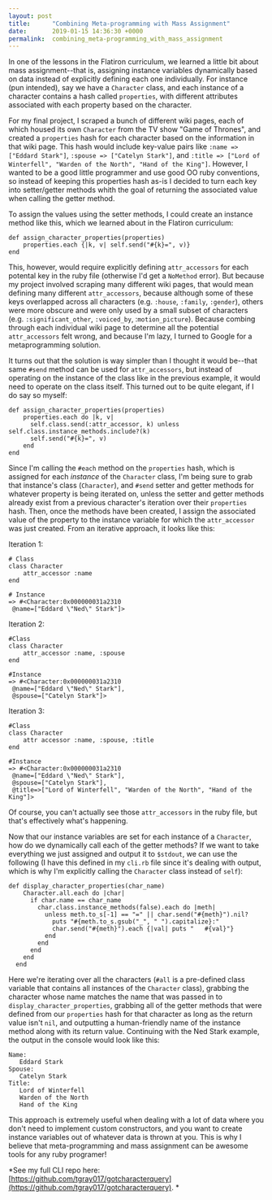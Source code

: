 ```yaml
---
layout: post
title:      "Combining Meta-programming with Mass Assignment"
date:       2019-01-15 14:36:30 +0000
permalink:  combining_meta-programming_with_mass_assignment
---
```



In one of the lessons in the Flatiron curriculum, we learned a little bit about mass assignment--that is, assigning instance variables dynamically based on data instead of explicitly defining each one individually. For instance (pun intended), say we have a `Character` class, and each instance of a character contains a hash called `properties`, with different attributes associated with each property based on the character. 

For my final project, I scraped a bunch of different wiki pages, each of which housed its own `Character` from the TV show "Game of Thrones", and created a `properties` hash for each character based on the information in that wiki page. This hash would include key-value pairs like `:name => ["Eddard Stark"]`, `:spouse => ["Catelyn Stark"]`, and `:title => ["Lord of Winterfell", "Warden of the North", "Hand of the King"]`. However, I wanted to be a good little programmer and use good OO ruby conventions, so instead of keeping this properties hash as-is I decided to turn each key into setter/getter methods whith the goal of returning the associated value when calling the getter method.

To assign the values using the setter methods, I could create an instance method like this, which we learned about in the Flatiron curriculum:
```
def assign_character_properties(properties)
	properties.each {|k, v| self.send("#{k}=", v)}
end 
```
This, however, would require explicitly defining `attr_accessors` for each potental key in the ruby file (otherwise I'd get a `NoMethod` error). But because my project involved scraping many different wiki pages, that would mean defining many different `attr_accessors`, because although some of these keys overlapped across all characters (e.g. `:house`, `:family`, `:gender`), others were more obscure and were only used by a small subset of characters (e.g. `:significant_other`, `:voiced_by`, :`motion_picture`). Because combing through each individual wiki page to determine all the potential `attr_accessors` felt wrong, and because I'm lazy, I turned to Google for a metaprogramming solution. 

It turns out that the solution is way simpler than I thought it would be--that same `#send` method can be used for `attr_accessors`, but instead of operating on the instance of the class like in the previous example, it would need to operate on the class itself. This turned out to be quite elegant, if I do say so myself:
```
def assign_character_properties(properties)
    properties.each do |k, v|
      self.class.send(:attr_accessor, k) unless self.class.instance_methods.include?(k)
      self.send("#{k}=", v)
    end
end
```
Since I'm calling the `#each` method on the `properties` hash, which is assigned for each _instance_ of the `Character` class, I'm being sure to grab that instance's class (`Character`), and `#send` setter and getter methods for whatever property is being iterated on, unless the setter and getter methods already exist from a previous character's iteration over their `properties` hash. Then, once the methods have been created, I assign the associated value of the property to the instance variable for which the `attr_accessor` was just created. From an iterative approach, it looks like this:

Iteration 1:
```
# Class 
class Character
	attr_accessor :name
end

# Instance
=> #<Character:0x000000031a2310
 @name=["Eddard \"Ned\" Stark"]>
```

Iteration 2:
```
#Class
class Character
	attr_accessor :name, :spouse
end

#Instance
=> #<Character:0x000000031a2310
 @name=["Eddard \"Ned\" Stark"],
 @spouse=["Catelyn Stark"]>
```
Iteration 3:
```
#Class
class Character
	attr accessor :name, :spouse, :title
end

#Instance
=> #<Character:0x000000031a2310
 @name=["Eddard \"Ned\" Stark"],
 @spouse=["Catelyn Stark"],
 @title=>["Lord of Winterfell", "Warden of the North", "Hand of the King"]>
```
Of course, you can't actually see those `attr_accessors` in the ruby file, but that's effectively what's happening. 

Now that our instance variables are set for each instance of a `Character`, how do we dynamically call each of the getter methods? If we want to take everything we just assigned and output it to `$stdout`, we can use the following (I have this defined in my `cli.rb` file since it's dealing with output, which is why I'm explicitly calling the `Character` class instead of `self`):

```
def display_character_properties(char_name)
    Character.all.each do |char|
      if char.name == char_name
        char.class.instance_methods(false).each do |meth|
          unless meth.to_s[-1] == "=" || char.send("#{meth}").nil?
            puts "#{meth.to_s.gsub("_", " ").capitalize}:"
            char.send("#{meth}").each {|val| puts "   #{val}"}
          end
        end
      end
    end
  end 
```
Here we're iterating over all the characters (`#all` is a pre-defined class variable that contains all instances of the `Character` class), grabbing the character whose name matches the name that was passed in to `display_character_properties`, grabbing all of the getter methods that were defined from our `properties` hash for that character as long as the return value isn't `nil`, and outputting a human-friendly name of the instance method along with its return value. Continuing with the Ned Stark example, the output in the console would look like this:
```
Name:
   Eddard Stark
Spouse:
   Catelyn Stark
Title:
   Lord of Winterfell
   Warden of the North
   Hand of the King
```

This approach is extremely useful when dealing with a lot of data where you don't need to implement custom constructors, and you want to create instance variables out of whatever data is thrown at you. This is why I believe that meta-programming and mass assignment can be awesome tools for any ruby programer!

*See my full CLI repo here: [https://github.com/tgray017/gotcharacterquery](https://github.com/tgray017/gotcharacterquery). *
